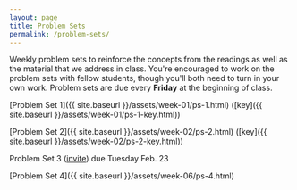 ```yaml
---
layout: page
title: Problem Sets
permalink: /problem-sets/
---
```


Weekly problem sets to reinforce the concepts from the readings as
well as the material that we address in class. You're encouraged to work on the 
problem sets with fellow students, though you'll both need to turn in your own 
work. Problem sets are due every **Friday** at the beginning of class.

[Problem Set 1]({{ site.baseurl }}/assets/week-01/ps-1.html) ([key]({{ site.baseurl }}/assets/week-01/ps-1-key.html))

[Problem Set 2]({{ site.baseurl }}/assets/week-02/ps-2.html) ([key]({{ site.baseurl }}/assets/week-02/ps-2-key.html))

Problem Set 3 ([invite](https://classroom.github.com/assignment-invitations/43e77d80aed4221658726e3971bd4216)) due Tuesday Feb. 23

[Problem Set 4]({{ site.baseurl }}/assets/week-06/ps-4.html)